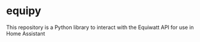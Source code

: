 # equipy
This repository is a Python library to interact with the Equiwatt API for use in Home Assistant
